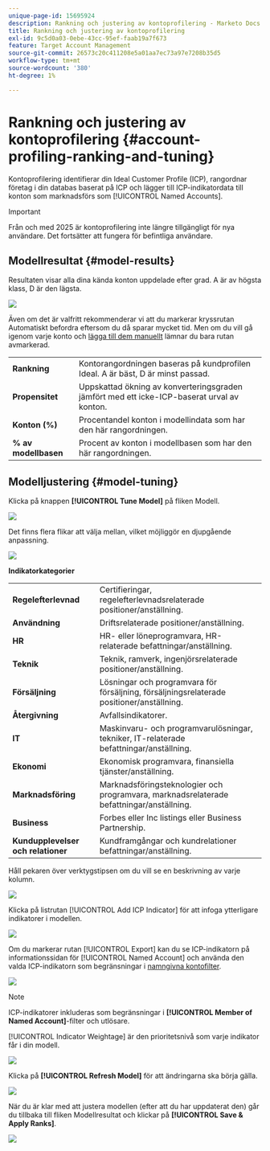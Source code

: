 ```yaml
---
unique-page-id: 15695924
description: Rankning och justering av kontoprofilering - Marketo Docs - produktdokumentation
title: Rankning och justering av kontoprofilering
exl-id: 9c5d0a03-0ebe-43cc-95ef-faab19a7f673
feature: Target Account Management
source-git-commit: 26573c20c411208e5a01aa7ec73a97e7208b35d5
workflow-type: tm+mt
source-wordcount: '380'
ht-degree: 1%

---
```


# Rankning och justering av kontoprofilering {#account-profiling-ranking-and-tuning}

Kontoprofilering identifierar din Ideal Customer Profile (ICP), rangordnar företag i din databas baserat på ICP och lägger till ICP-indikatordata till konton som marknadsförs som [!UICONTROL Named Accounts].

>[!IMPORTANT]
>
>Från och med 2025 är kontoprofilering inte längre tillgängligt för nya användare. Det fortsätter att fungera för befintliga användare.

## Modellresultat {#model-results}

Resultaten visar alla dina kända konton uppdelade efter grad. A är av högsta klass, D är den lägsta.

![](assets/results.png)

Även om det är valfritt rekommenderar vi att du markerar kryssrutan Automatiskt befordra eftersom du då sparar mycket tid. Men om du vill gå igenom varje konto och [lägga till dem manuellt](/help/marketo/product-docs/target-account-management/target/named-accounts/discover-accounts.md#discover-crm-accounts) lämnar du bara rutan avmarkerad.

<table>
 <tbody>
  <tr>
   <td><strong><span class="uicontrol">Rankning</span></strong></td>
   <td>
    <div>
      Kontorangordningen baseras på kundprofilen Ideal. A är bäst, D är minst passad.
    </div></td>
  </tr>
  <tr>
   <td><strong><span class="uicontrol">Propensitet</span></strong></td>
   <td>
    <div>
      Uppskattad ökning av konverteringsgraden jämfört med ett icke-ICP-baserat urval av konton.
    </div></td>
  </tr>
  <tr>
   <td><strong><span class="uicontrol">Konton (%)</span></strong></td>
   <td>
    <div>
      Procentandel konton i modellindata som har den här rangordningen.
    </div></td>
  </tr>
  <tr>
   <td><strong><span class="uicontrol">% av modellbasen</span></strong></td>
   <td>
    <div>
      Procent av konton i modellbasen som har den här rangordningen.
    </div></td>
  </tr>
 </tbody>
</table>

## Modelljustering {#model-tuning}

Klicka på knappen **[!UICONTROL Tune Model]** på fliken Modell.

![](assets/two.png)

Det finns flera flikar att välja mellan, vilket möjliggör en djupgående anpassning.

![](assets/tuning-page.png)

**Indikatorkategorier**

<table>
 <tbody>
  <tr>
   <td><strong><span class="uicontrol">Regelefterlevnad</span></strong></td>
   <td>
    <div>
      Certifieringar, regelefterlevnadsrelaterade positioner/anställning.
    </div></td>
  </tr>
  <tr>
   <td><strong><span class="uicontrol">Användning</span></strong></td>
   <td>
    <div>
      Driftsrelaterade positioner/anställning.
    </div></td>
  </tr>
  <tr>
   <td><strong><span class="uicontrol">HR</span></strong></td>
   <td>
    <div>
      HR- eller löneprogramvara, HR-relaterade befattningar/anställning.
    </div></td>
  </tr>
  <tr>
   <td><strong><span class="uicontrol">Teknik</span></strong></td>
   <td>
    <div>
      Teknik, ramverk, ingenjörsrelaterade positioner/anställning.
    </div></td>
  </tr>
  <tr>
   <td><strong><span class="uicontrol">Försäljning</span></strong></td>
   <td>
    <div>
      Lösningar och programvara för försäljning, försäljningsrelaterade positioner/anställning.
    </div></td>
  </tr>
  <tr>
   <td><strong><span class="uicontrol">Återgivning</span></strong></td>
   <td>
    <div>
      Avfallsindikatorer.
    </div></td>
  </tr>
  <tr>
   <td><strong><span class="uicontrol">IT</span></strong></td>
   <td>
    <div>
      Maskinvaru- och programvarulösningar, tekniker, IT-relaterade befattningar/anställning.
    </div></td>
  </tr>
  <tr>
   <td><strong><span class="uicontrol">Ekonomi</span></strong></td>
   <td>
    <div>
      Ekonomisk programvara, finansiella tjänster/anställning.
    </div></td>
  </tr>
  <tr>
   <td><strong><span class="uicontrol">Marknadsföring</span></strong></td>
   <td>
    <div>
      Marknadsföringsteknologier och programvara, marknadsrelaterade befattningar/anställning.
    </div></td>
  </tr>
  <tr>
   <td><strong><span class="uicontrol">Business</span></strong></td>
   <td>
    <div>
      Forbes eller Inc listings eller Business Partnership.
    </div></td>
  </tr>
  <tr>
   <td><strong><span class="uicontrol">Kundupplevelser och relationer</span></strong></td>
   <td>
    <div>
      Kundframgångar och kundrelationer befattningar/anställning.
    </div></td>
  </tr>
 </tbody>
</table>

Håll pekaren över verktygstipsen om du vill se en beskrivning av varje kolumn.

![](assets/tool-tip.png)

Klicka på listrutan [!UICONTROL Add ICP Indicator] för att infoga ytterligare indikatorer i modellen.

![](assets/add-icp.png)

Om du markerar rutan [!UICONTROL Export] kan du se ICP-indikatorn på informationssidan för [!UICONTROL Named Account] och använda den valda ICP-indikatorn som begränsningar i [namngivna kontofilter](/help/marketo/product-docs/target-account-management/engage/account-filters.md).

![](assets/export.png)

>[!NOTE]
>
>ICP-indikatorer inkluderas som begränsningar i **[!UICONTROL Member of Named Account]**-filter och utlösare.

[!UICONTROL Indicator Weightage] är den prioritetsnivå som varje indikator får i din modell.

![](assets/weightage.png)

Klicka på **[!UICONTROL Refresh Model]** för att ändringarna ska börja gälla.

![](assets/refresh-button.png)

När du är klar med att justera modellen (efter att du har uppdaterat den) går du tillbaka till fliken Modellresultat och klickar på **[!UICONTROL Save & Apply Ranks]**.

![](assets/ranks.png)
